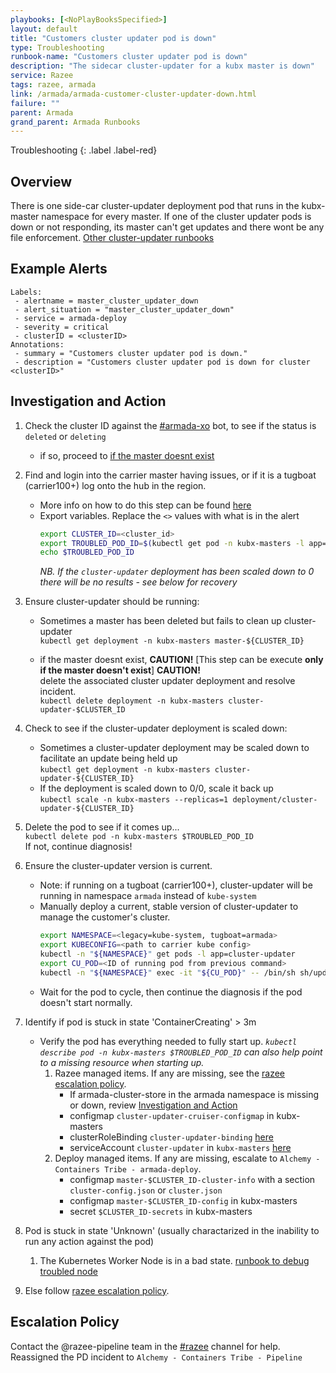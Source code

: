 ```yaml
---
playbooks: [<NoPlayBooksSpecified>]
layout: default
title: "Customers cluster updater pod is down"
type: Troubleshooting
runbook-name: "Customers cluster updater pod is down"
description: "The sidecar cluster-updater for a kubx master is down"
service: Razee
tags: razee, armada
link: /armada/armada-customer-cluster-updater-down.html
failure: ""
parent: Armada
grand_parent: Armada Runbooks
---
```


Troubleshooting
{: .label .label-red}

## Overview

There is one side-car cluster-updater deployment pod that runs in the kubx-master namespace for every master. If one of the
cluster updater pods is down or not responding, its master can't get updates and there wont be any file enforcement. [Other cluster-updater runbooks](https://github.ibm.com/alchemy-containers/cluster-updater/blob/master/runbooks/runbooks.md)

## Example Alerts

~~~~
Labels:
 - alertname = master_cluster_updater_down
 - alert_situation = "master_cluster_updater_down"
 - service = armada-deploy
 - severity = critical
 - clusterID = <clusterID>
Annotations:
 - summary = "Customers cluster updater pod is down."
 - description = "Customers cluster updater pod is down for cluster <clusterID>"
~~~~

## Investigation and Action
1. Check the cluster ID against the [#armada-xo](https://ibm-argonauts.slack.com/archives/G53AJ95TP) bot, to see if the status is `deleted` or `deleting`
    * if so, proceed to [if the master doesnt exist](#if-the-master-doesnt-exist)
1. Find and login into the carrier master having issues, or if it is a tugboat (carrier100+) log onto the hub in the region.
    * More info on how to do this step can be found [here](./armada-general-debugging-info.html#finding-the-carrier-to-log-into-from-pagerduty-alert)
    * Export variables. Replace the `<>` values with what is in the alert
      ```sh
      export CLUSTER_ID=<cluster_id>
      export TROUBLED_POD_ID=$(kubectl get pod -n kubx-masters -l app=cluster-updater-$CLUSTER_ID --no-headers|awk '{print $1}')
      echo $TROUBLED_POD_ID
      ```
      _NB. If the `cluster-updater` deployment has been scaled down to 0 there will be no results - see below for recovery_
1. Ensure cluster-updater should be running:
    * Sometimes a master has been deleted but fails to clean up cluster-updater  
    `kubectl get deployment -n kubx-masters master-${CLUSTER_ID}`
 
    * <a id="if-the-master-doesnt-exist">if the master doesnt exist</a>, **CAUTION!** [This step can be execute **only if the master doesn't exist**] **CAUTION!**    
    delete the associated cluster updater deployment and resolve incident.  
    `kubectl delete deployment -n kubx-masters cluster-updater-$CLUSTER_ID`
1. Check to see if the cluster-updater deployment is scaled down:
    * Sometimes a cluster-updater deployment may be scaled down to facilitate an update being held up  
    `kubectl get deployment -n kubx-masters cluster-updater-${CLUSTER_ID}`
    * If the deployment is scaled down to 0/0, scale it back up  
    `kubectl scale -n kubx-masters --replicas=1 deployment/cluster-updater-${CLUSTER_ID}`
1. Delete the pod to see if it comes up...  
`kubectl delete pod -n kubx-masters $TROUBLED_POD_ID`  
If not, continue diagnosis!
1. Ensure the cluster-updater version is current.
    - Note: if running on a tugboat (carrier100+), cluster-updater will be running in namespace `armada` instead of `kube-system`
    - Manually deploy a current, stable version of cluster-updater to manage the customer's cluster.
      ```sh
      export NAMESPACE=<legacy=kube-system, tugboat=armada>
      export KUBECONFIG=<path to carrier kube config>
      kubectl -n "${NAMESPACE}" get pods -l app=cluster-updater
      export CU_POD=<ID of running pod from previous command>
      kubectl -n "${NAMESPACE}" exec -it "${CU_POD}" -- /bin/sh sh/update-cruiser.sh "${CLUSTER_ID}"
      ```
    - Wait for the pod to cycle, then continue the diagnosis if the pod doesn't start normally.      

1. Identify if pod is stuck in state 'ContainerCreating' > 3m
    - Verify the pod has everything needed to fully start up. _`kubectl describe pod -n kubx-masters $TROUBLED_POD_ID` can also help point to a missing resource when starting up._
        1. Razee managed items. If any are missing, see the [razee escalation policy](#escalation-policy).
            - If armada-cluster-store in  the armada namespace is missing or down, review [Investigation and Action](./armada-cluster-store.html)
            - configmap `cluster-updater-cruiser-configmap` in kubx-masters
            - clusterRoleBinding `cluster-updater-binding` [here](https://github.ibm.com/alchemy-containers/cluster-updater/blob/master/services/cluster-updater/deployment.yaml#L29-L47)
            - serviceAccount `cluster-updater` in `kubx-masters` [here](https://github.ibm.com/alchemy-containers/cluster-updater/blob/master/services/cluster-updater/deployment.yaml#L19-L27)
        1. Deploy managed items. If any are missing, escalate to `Alchemy - Containers Tribe - armada-deploy`.
            - configmap `master-$CLUSTER_ID-cluster-info` with a section `cluster-config.json` or `cluster.json`
            - configmap `master-$CLUSTER_ID-config` in kubx-masters
            - secret `$CLUSTER_ID-secrets` in kubx-masters
1. Pod is stuck in state 'Unknown' (usually charactarized in the inability to run any action against the pod)
    1. The Kubernetes Worker Node is in a bad state. [runbook to debug troubled node](./armada-carrier-node-troubled.html#debugging-the-troubled-node)
1. Else follow [razee escalation policy](#escalation-policy).

## Escalation Policy

Contact the @razee-pipeline team in the [#razee](https://ibm-argonauts.slack.com/messages/C5X987RU0/) channel for help.
Reassigned the PD incident to `Alchemy - Containers Tribe - Pipeline`
